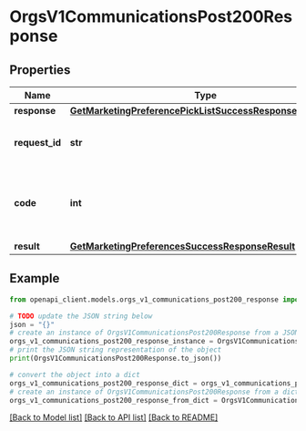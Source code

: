 # OrgsV1CommunicationsPost200Response


## Properties

Name | Type | Description | Notes
------------ | ------------- | ------------- | -------------
**response** | [**GetMarketingPreferencePickListSuccessResponseResponse**](GetMarketingPreferencePickListSuccessResponseResponse.md) |  | 
**request_id** | **str** | The unique identifier for the request | 
**code** | **int** | Response code indicating the status of the request | 
**result** | [**GetMarketingPreferencesSuccessResponseResult**](GetMarketingPreferencesSuccessResponseResult.md) |  | 

## Example

```python
from openapi_client.models.orgs_v1_communications_post200_response import OrgsV1CommunicationsPost200Response

# TODO update the JSON string below
json = "{}"
# create an instance of OrgsV1CommunicationsPost200Response from a JSON string
orgs_v1_communications_post200_response_instance = OrgsV1CommunicationsPost200Response.from_json(json)
# print the JSON string representation of the object
print(OrgsV1CommunicationsPost200Response.to_json())

# convert the object into a dict
orgs_v1_communications_post200_response_dict = orgs_v1_communications_post200_response_instance.to_dict()
# create an instance of OrgsV1CommunicationsPost200Response from a dict
orgs_v1_communications_post200_response_from_dict = OrgsV1CommunicationsPost200Response.from_dict(orgs_v1_communications_post200_response_dict)
```
[[Back to Model list]](../README.md#documentation-for-models) [[Back to API list]](../README.md#documentation-for-api-endpoints) [[Back to README]](../README.md)


